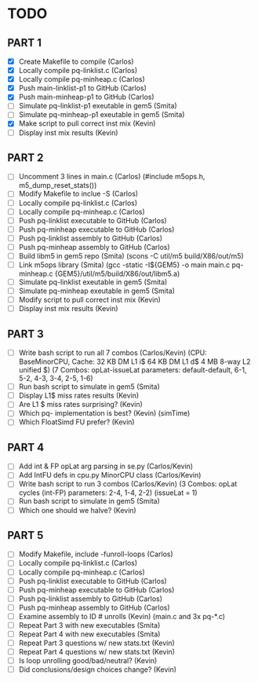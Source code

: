 # TODO

## PART 1

- [x] Create Makefile to compile 				(Carlos)
- [x] Locally compile pq-linklist.c 			(Carlos)
- [x] Locally compile pq-minheap.c 				(Carlos)
- [x] Push main-linklist-p1 to GitHub 			(Carlos)
- [x] Push main-minheap-p1 to GitHub 			(Carlos)
- [ ] Simulate pq-linklist-p1 exeutable in gem5 (Smita)
- [ ] Simulate pq-minheap-p1 exeutable in gem5 	(Smita)
- [x] Make script to pull correct inst mix 		(Kevin)
- [ ] Display inst mix results 					(Kevin)

## PART 2

- [ ] Uncomment 3 lines in main.c 				(Carlos)
		(#include m5ops.h, m5_dump_reset_stats())
- [ ] Modify Makefile to inclue -S 				(Carlos)
- [ ] Locally compile pq-linklist.c 			(Carlos)
- [ ] Locally compile pq-minheap.c 				(Carlos)
- [ ] Push pq-linklist executable to GitHub 	(Carlos)
- [ ] Push pq-minheap executable to GitHub 		(Carlos)
- [ ] Push pq-linklist assembly to GitHub 		(Carlos)
- [ ] Push pq-minheap assembly to GitHub 		(Carlos)
- [ ] Build libm5 in gem5 repo					(Smita)
		(scons -C util/m5 build/X86/out/m5)
- [ ] Link m5ops library						(Smita)
		(gcc -static -I${GEM5} -o main main.c pq-minheap.c {GEM5}/util/m5/build/X86/out/libm5.a)
- [ ] Simulate pq-linklist exeutable in gem5	(Smita)
- [ ] Simulate pq-minheap exeutable in gem5		(Smita)
- [ ] Modify script to pull correct inst mix	(Kevin)
- [ ] Display inst mix results					(Kevin)

## PART 3

- [ ] Write bash script to run all 7 combos		(Carlos/Kevin)
		(CPU: BaseMinorCPU, Cache: 32 KB DM L1 i$ 64 KB DM L1 d$ 4 MB 8-way L2 unified $)
		(7 Combos: opLat-issueLat parameters: default-default, 6-1, 5-2, 4-3, 3-4, 2-5, 1-6)
- [ ] Run bash script to simulate in gem5		(Smita)
- [ ] Display L1$ miss rates results			(Kevin)
- [ ] Are L1 $ miss rates surprising?			(Kevin)
- [ ] Which pq- implementation is best?			(Kevin)
		(simTime)
- [ ] Which FloatSimd FU prefer?				(Kevin)

## PART 4

- [ ] Add int & FP opLat arg parsing in se.py	(Carlos/Kevin)
- [ ] Add IntFU defs in cpu.py MinorCPU class 	(Carlos/Kevin)
- [ ] Write bash script to run 3 combos			(Carlos/Kevin)
		(3 Combos: opLat cycles (int-FP) parameters: 2-4, 1-4, 2-2)
		(issueLat = 1)
- [ ] Run bash script to simulate in gem5		(Smita)
- [ ] Which one should we halve?				(Kevin)

## PART 5

- [ ] Modify Makefile, include -funroll-loops	(Carlos)
- [ ] Locally compile pq-linklist.c 			(Carlos)
- [ ] Locally compile pq-minheap.c 				(Carlos)
- [ ] Push pq-linklist executable to GitHub 	(Carlos)
- [ ] Push pq-minheap executable to GitHub 		(Carlos)
- [ ] Push pq-linklist assembly to GitHub 		(Carlos)
- [ ] Push pq-minheap assembly to GitHub 		(Carlos)
- [ ] Examine assembly to ID # unrolls			(Kevin)
		(main.c and 3x pq-*.c)
- [ ] Repeat Part 3 with new executables		(Smita)
- [ ] Repeat Part 4 with new executables		(Smita)
- [ ] Repeat Part 3 questions w/ new stats.txt	(Kevin)
- [ ] Repeat Part 4 questions w/ new stats.txt	(Kevin)
- [ ] Is loop unrolling good/bad/neutral?		(Kevin)
- [ ] Did conclusions/design choices change?	(Kevin)